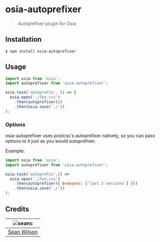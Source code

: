 # osia-autoprefixer
> Autoprefixer plugin for Osia

## Installation
```shell
$ npm install osia-autoprefixer
```

## Usage
```javascript
import osia from 'osia';
import autoprefixer from 'osia-autoprefixer';

osia.task('autoprefix', () => {
  osia.open('./foo.css')
    .then(autoprefixer())
    .then(osia.save('./')) 
);
```

### Options
osia-autoprefixer uses postcss's autoprefixer natively, so you can pass options to it just as you would autoprefixer.

Example:
```javascript
import osia from 'osia';
import autoprefixer from 'osia-autoprefixer';

osia.task('autoprefix',() =>
  osia.open('./foo.css')
    .then(autoprefixer({ browsers: ['last 2 versions'] }))
    .then(osia.save('./'))
);
```

## Credits
| ![seanc][avatar] |
|:---:|
| [Sean Wilson][github] |

  [avatar]: https://avatars.githubusercontent.com/u/13725538?v=3&s=125
  [github]: https://github.com/seanc
